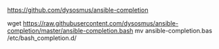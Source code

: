 https://github.com/dysosmus/ansible-completion

wget https://raw.githubusercontent.com/dysosmus/ansible-completion/master/ansible-completion.bash
mv ansible-completion.bas /etc/bash_completion.d/
